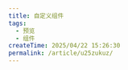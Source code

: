 ```yaml
---
title: 自定义组件
tags:
  - 预览
  - 组件
createTime: 2025/04/22 15:26:30
permalink: /article/u25zukuz/
---
```


<CustomComponent />
